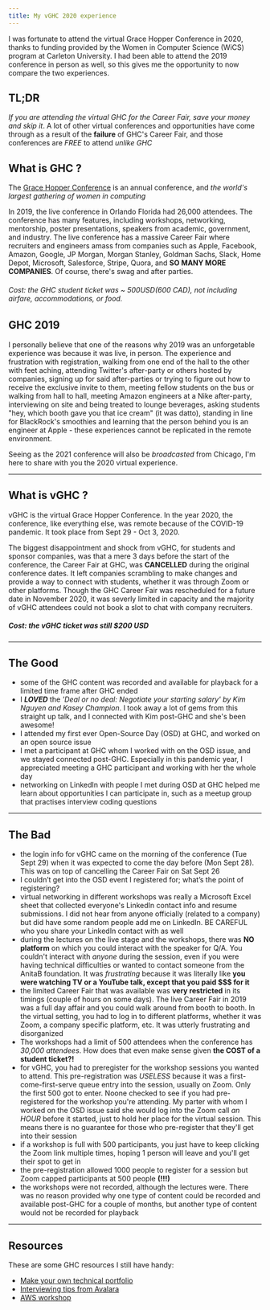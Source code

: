 ```yaml
---
title: My vGHC 2020 experience
---
```


I was fortunate to attend the virtual Grace Hopper Conference in 2020, thanks to funding provided by the Women in Computer Science (WiCS) program at Carleton University. I had been able to attend the 2019 conference in person as well, so this gives me the opportunity to now compare the two experiences. 

TL;DR
---
*If you are attending the virtual GHC for the Career Fair, save your money and skip it*. A lot of other virtual conferences and opportunities have come through as a result of the **failure** of GHC's Career Fair, and those conferences are _FREE_ to attend _unlike GHC_

What is GHC ?
---
The [Grace Hopper Conference](https://ghc.anitab.org/) is an annual conference, and _the world's largest gathering of women in computing_

In 2019, the live conference in Orlando Florida had 26,000 attendees. The conference has many features, including workshops, networking, mentorship, poster presentations, speakers from academic, government, and industry. The live conference has a massive Career Fair where recruiters and engineers amass from companies such as Apple, Facebook, Amazon, Google, JP Morgan, Morgan Stanley, Goldman Sachs, Slack, Home Depot, Microsoft, Salesforce, Stripe, Quora, and **SO MANY MORE COMPANIES**. Of course, there's swag and after parties. 

###### Cost: the GHC student _ticket_ was ~ $500 USD($600 CAD), not including airfare, accommodations, or food. 

GHC 2019 
---
I personally believe that one of the reasons why 2019 was an unforgetable experience was because it was live, in person. The experience and frustration with registration, walking from one end of the hall to the other with feet aching, attending Twitter's after-party or others hosted by companies, signing up for said after-parties or trying to figure out how to receive the exclusive invite to them, meeting fellow students on the bus or walking from hall to hall, meeting Amazon engineers at a Nike after-party, interviewing on site and being treated to lounge beverages, asking students "hey, which booth gave you that ice cream" (it was datto), standing in line for BlackRock's smoothies and learning that the person behind you is an engineer at Apple - these experiences cannot be replicated in the remote environment. 

Seeing as the 2021 conference will also be _broadcasted_ from Chicago, I'm here to share with you the 2020 virtual experience. 

---
What is vGHC ? 
---
vGHC is the virtual Grace Hopper Conference. In the year 2020, the conference, like everything else, was remote because of the COVID-19 pandemic. It took place from Sept 29 - Oct 3, 2020. 

The biggest disappointment and shock from vGHC, for students and sponsor companies, was that a mere 3 days before the start of the conference, the Career Fair at GHC, was **CANCELLED** during the original conference dates. It left companies scrambling to make changes and provide a way to connect with students, whether it was through Zoom or other platforms. Though the GHC Career Fair was rescheduled for a future date in November 2020, it was severly limited in capacity and the majority of vGHC attendees could not book a slot to chat with company recruiters. 

##### Cost: the vGHC ticket was still $200 USD

---
The Good
---
- some of the GHC content was recorded and available for playback for a limited time frame after GHC ended
- I _**LOVED**_ the _'Deal or no deal: Negotiate your starting salary' by Kim Nguyen and Kasey Champion_. I took away a lot of gems from this straight up talk, and I connected with Kim post-GHC and she's been awesome!
- I attended my first ever Open-Source Day (OSD) at GHC, and worked on an open source issue
- I met a participant at GHC whom I worked with on the OSD issue, and we stayed connected post-GHC. Especially in this pandemic year, I appreciated meeting a GHC participant and working with her the whole day
- networking on LinkedIn with people I met during OSD at GHC helped me learn about opportunities I can participate in, such as a meetup group that practises interview coding questions

---
The Bad
---
- the login info for vGHC came on the morning of the conference (Tue Sept 29) when it was expected to come the day before (Mon Sept 28). This was on top of cancelling the Career Fair on Sat Sept 26
- I couldn’t get into the OSD event I registered for; what’s the point of registering?
- virtual networking in different workshops was really a Microsoft Excel sheet that collected everyone's LinkedIn contact info and resume submissions. I did not hear from anyone officially (related to a company) but did have some random people add me on LinkedIn. BE CAREFUL who you share your LinkedIn contact with as well
- during the lectures on the live stage and the workshops, there was **NO platform** on which you could interact with the speaker for Q/A. You couldn't interact with *anyone* during the session, even if you were having technical difficulties or wanted to contact someone from the AnitaB foundation. It was *frustrating* because it was literally like **you were watching TV or a YouTube talk, except that you paid $$$ for it** 
- the limited Career Fair that was available was **very restricted** in its timings (couple of hours on some days). The live Career Fair in 2019 was a full day affair and you could walk around from booth to booth. In the virtual setting, you had to log in to different platforms, whether it was Zoom, a company specific platform, etc. It was utterly frustrating and disorganized
- The workshops had a limit of 500 attendees when the conference has _30,000 attendees_. How does that even make sense given **the COST of a student ticket?!**
- for vGHC, you had to preregister for the workshop sessions you wanted to attend. This pre-registration was *USELESS* because it was a first-come-first-serve queue entry into the session, usually on Zoom. Only the first 500 got to enter. Noone checked to see if you had pre-registered for the workshop you're attending. My parter with whom I worked on the OSD issue said she would log into the Zoom call _an HOUR_ before it started, just to hold her place for the virtual session. This means there is no guarantee for those who pre-register that they'll get into their session
- if a workshop is full with 500 participants, you just have to keep clicking the Zoom link multiple times, hoping 1 person will leave and you'll get their spot to get in
- the pre-registration allowed 1000 people to register for a session but Zoom capped participants at 500 people **(!!!)**
- the workshops were not recorded, although the lectures were. There was no reason provided why one type of content could be recorded and available post-GHC for a couple of months, but another type of content would not be recorded for playback

---
Resources 
---

These are some GHC resources I still have handy:
- [Make your own technical portfolio](https://github.com/joatmon08/tech-portfolio)
- [Interviewing tips from Avalara](bit.ly/technical-whiteboard)
- [AWS workshop](https://github.com/uttarashekar/ghc_2020_aws_workshop)
